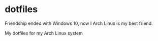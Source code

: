# dotfiles
Friendship ended with Windows 10, now I Arch Linux is my best friend.


My dotfiles for my Arch Linux system
